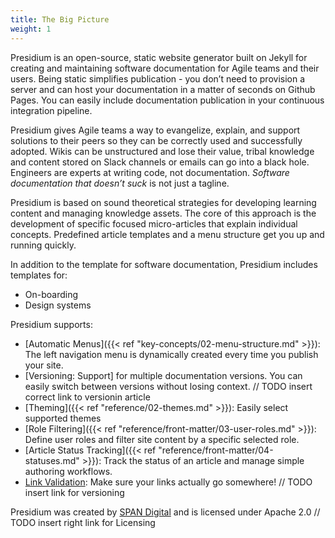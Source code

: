 ```yaml
---
title: The Big Picture
weight: 1
---
```


Presidium is an open-source, static website generator built on Jekyll for creating and maintaining software 
documentation for Agile teams and their users. Being static simplifies publication - you don’t need to provision 
a server and can host your documentation in a matter of seconds on Github Pages.
You can easily include documentation publication in your continuous integration pipeline.

Presidium gives Agile teams a way to evangelize, explain, and support solutions to their peers so they can be 
correctly used and successfully adopted. Wikis can be unstructured and lose their value, tribal knowledge and 
content stored on Slack channels or emails can go into a black hole. Engineers are experts at writing code, not 
documentation. *Software documentation that doesn’t suck* is not just a tagline.

Presidium is based on sound theoretical strategies for developing learning content and managing knowledge assets. 
The core of this approach is the development of specific focused micro-articles that explain individual concepts. 
Predefined article templates and a menu structure get you up and running quickly.

In addition to the template for software documentation, Presidium includes templates for:

- On-boarding
- Design systems

Presidium supports:

- [Automatic Menus]({{< ref "key-concepts/02-menu-structure.md" >}}): The left navigation menu is dynamically created every time you publish your site.
- [Versioning: Support] for multiple documentation versions. You can easily switch between versions without losing context. // TODO insert correct link to versionin article
- [Theming]({{< ref "reference/02-themes.md" >}}): Easily select supported themes
- [Role Filtering]({{< ref "reference/front-matter/03-user-roles.md" >}}): Define user roles and filter site content by a specific selected role.
- [Article Status Tracking]({{< ref "reference/front-matter/04-statuses.md" >}}): Track the status of an article and manage simple authoring workflows.
- [Link Validation](): Make sure your links actually go somewhere! // TODO insert link for versioning

Presidium was created by [SPAN Digital](http://www.spandigital.com/) and is licensed under Apache 2.0 // TODO insert right link for Licensing
